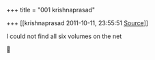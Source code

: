+++
title = "001 krishnaprasad"

+++
[[krishnaprasad	2011-10-11, 23:55:51 [Source](https://groups.google.com/g/samskrita/c/SpaCgca3dA4)]]



I could not find all six volumes on the net  



